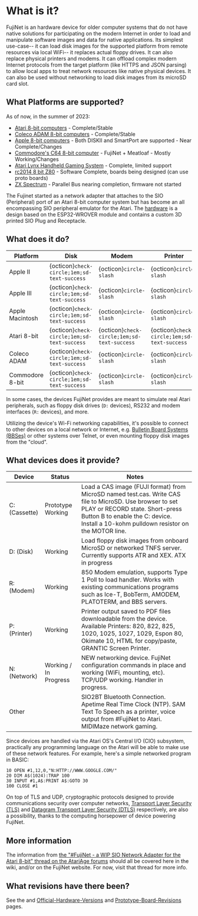 # What is it?

FujiNet is an hardware device for older computer systems that do not have native solutions for participating on the modern Internet in order to load and manipulate software images and data for native applications. Its simplest use-case-- it can load disk images for the supported platform from remote resources via local WiFi-- it replaces actual floppy drives. It can also replace physical printers and modems. It can offload complex modern Internet protocols from the target platform (like HTTPS and JSON parsing) to allow local apps to treat network resources like native physical devices. It can also be used without networking to load disk images from its microSD card slot.

## What Platforms are supported?
As of now, in the summer of 2023:

* [Atari 8-bit computers](https://en.wikipedia.org/wiki/Atari_8-bit_family) - Complete/Stable
* [Coleco ADAM 8-bit computers](https://en.wikipedia.org/wiki/Coleco_Adam) - Complete/Stable
* [Apple 8-bit computers](https://en.wikipedia.org/wiki/Apple_II_series) - Both DISKII and SmartPort are supported - Near Complete/Changes
* [Commodore's C64 8-bit computer](https://en.wikipedia.org/wiki/Commodore_64) - FujiNet + Meatloaf - Mostly Working/Changes
* [Atari Lynx Handheld Gaming System](https://en.wikipedia.org/wiki/Atari_Lynx) - Complete, limited support
* [rc2014 8 bit Z80](https://rc2014.co.uk/) - Software Complete, boards being designed (can use proto boards)
* [ZX Spectrum](https://en.wikipedia.org/wiki/ZX_Spectrum) - Parallel Bus nearing completion, firmware not started


The Fujinet started as a network adapter that attaches to the SIO (Peripheral) port of an Atari 8-bit computer system but has become an all encompassing SIO peripheral emulator for the Atari. The [hardware](Official-Hardware-Versions) is a design based on the ESP32-WROVER module and contains a custom 3D printed SIO Plug and Receptacle.

## What does it do?

| Platform        | Disk                    | Modem                   | Printer                 |
|-----------------|-------------------------|-------------------------|-------------------------|
| Apple II        | {octicon}`check-circle;1em;sd-text-success` | {octicon}`circle-slash` | {octicon}`circle-slash` |
| Apple III       | {octicon}`check-circle;1em;sd-text-success` | {octicon}`circle-slash` | {octicon}`circle-slash` |
| Apple Macintosh | {octicon}`check-circle;1em;sd-text-success` | {octicon}`circle-slash` | {octicon}`circle-slash` |
| Atari 8-bit     | {octicon}`check-circle;1em;sd-text-success` | {octicon}`check-circle;1em;sd-text-success` | {octicon}`check-circle;1em;sd-text-success` |
| Coleco ADAM     | {octicon}`check-circle;1em;sd-text-success` | {octicon}`circle-slash` | {octicon}`circle-slash` |
| Commodore 8-bit | {octicon}`check-circle;1em;sd-text-success` | {octicon}`circle-slash` | {octicon}`circle-slash` |

In some cases, the devices FujiNet provides are meant to simulate real Atari peripherals, such as floppy disk drives (`D:` devices), RS232 and modem interfaces (`R:` devices), and more.

Utilizing the device's Wi-Fi networking capabilities, it's possible to connect to other devices on a local network or Internet, e.g. [Bulletin Board Systems (BBSes)](https://en.wikipedia.org/wiki/Bulletin_board_system) or other systems over Telnet, or even mounting floppy disk images from the "cloud".

## What devices does it provide?

| Device        | Status                | Notes                                                                                                                                                                                                                                |
|---------------|-----------------------|--------------------------------------------------------------------------------------------------------------------------------------------------------------------------------------------------------------------------------------|
| C: (Cassette) | Prototype Working     | Load a CAS image (FUJI format) from MicroSD named test.cas. Write CAS file to MicroSD. Use browser to set PLAY or RECORD state. Short-press Button B to enable the C: device. Install a 10-kohm pulldown resistor on the MOTOR line. |
| D: (Disk)     | Working               | Load floppy disk images from onboard MicroSD or networked TNFS server. Currently supports ATR and XEX. ATX in progress                                                                                                               |
| R: (Modem)    | Working               | 850 Modem emulation, supports Type 1 Poll to load handler. Works with existing communications programs such as Ice-T, BobTerm, AMODEM, PLATOTERM, and BBS servers.                                                                   |
| P: (Printer)  | Working               | Printer output saved to PDF files downloadable from the device. Available Printers: 820, 822, 825, 1020, 1025, 1027, 1029, Espon 80, Okimate 10, HTML for copy/paste, GRANTIC Screen Printer.                                        |
| N: (Network)  | Working / In Progress | NEW networking device. FujiNet configuration commands in place and working (WiFi, mounting, etc). TCP/UDP working. Handler in progress.                                                                                              |
| Other         |                       | SIO2BT Bluetooth Connection. Apetime Real Time Clock (NTP). SAM Text To Speech as a printer, voice output from #FujiNet to Atari. MIDIMaze network gaming.                                                                           |


Since devices are handled via the Atari OS's Central I/O (CIO) subsystem, practically any programming language on the Atari will be able to make use of these network features. For example, here's a simple networked program in BASIC:

```basic
10 OPEN #1,12,0,"N:HTTP://WWW.GOOGLE.COM/"
20 DIM A$(1024):TRAP 100
30 INPUT #1,A$:PRINT A$:GOTO 30
100 CLOSE #1
```

On top of TLS and UDP, cryptographic protocols designed to provide communications security over computer networks, [Transport Layer Security (TLS)](https://en.wikipedia.org/wiki/Transport_Layer_Security) and [Datagram Transport Layer Security (DTLS)](https://en.wikipedia.org/wiki/Datagram_Transport_Layer_Security) respectively, are also a possibility, thanks to the computing horsepower of device powering FujiNet.

## More information

The information from [the "#FujiNet - a WIP SIO Network Adapter for the Atari 8-bit" thread on the AtariAge forums](https://atariage.com/forums/topic/298720-fujinet-a-wip-sio-network-adapter-for-the-atari-8-bit/) should all be covered here in the wiki, and/or on the FujiNet website.  For now, visit that thread for more info.

## What revisions have there been?
See the and [Official-Hardware-Versions](Official-Hardware-Versions) and [Prototype-Board-Revisions](Prototype-Board-Revisions) pages.